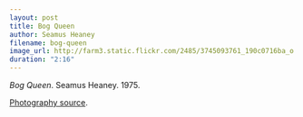 ```yaml
---
layout: post
title: Bog Queen
author: Seamus Heaney
filename: bog-queen
image_url: http://farm3.static.flickr.com/2485/3745093761_190c0716ba_o.jpg
duration: "2:16"
---
```


_Bog Queen_.  Seamus Heaney.  1975.

[Photography source](http://www.flickr.com/photos/loesenlodewijk/3745093761/sizes/o/in/photostream/).
